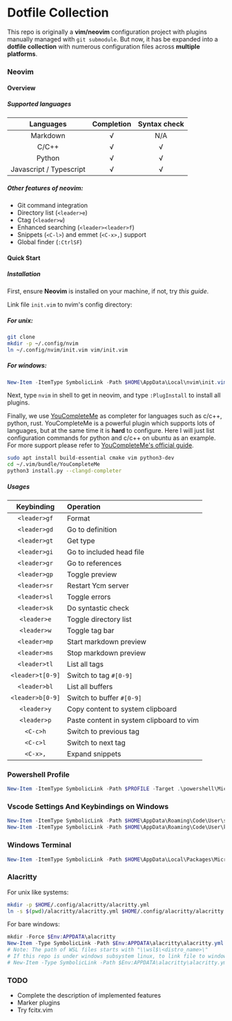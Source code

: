 # Dotfile Collection

This repo is originally a **vim/neovim** configuration project with plugins manually
managed with `git submodule`. But now, it has be expanded into a **dotfile collection**
with numerous configuration files across **multiple platforms**.


### Neovim

#### Overview

##### Supported languages

| Languages               | Completion | Syntax check |
| :--:                    | :--:       | :--:         |
| Markdown                | &radic;    | N/A          |
| C/C++                   | &radic;    | &radic;      |
| Python                  | &radic;    | &radic;      |
| Javascript / Typescript | &radic;    | &radic;      |

##### Other features of neovim:

- Git command integration
- Directory list (`<leader>e`)
- Ctag (`<leader>w`)
- Enhanced searching (`<leader><leader>f`)
- Snippets (`<C-l>`) and emmet (`<C-x>,`) support
- Global finder (`:CtrlSF`)


#### Quick Start

##### Installation

First, ensure **Neovim** is installed on your machine, if not, try *this guide*.

Link file `init.vim` to nvim's config directory:

##### For unix:
```bash
git clone 
mkdir -p ~/.config/nvim
ln ~/.config/nvim/init.vim vim/init.vim
```

##### For windows:
```powershell
New-Item -ItemType SymbolicLink -Path $HOME\AppData\Local\nvim\init.vim -Target .\vim\init.vim
````

Next, type `nvim` in shell to get in neovim, and type `:PlugInstall` to install
all plugins.

Finally, we use [YouCompleteMe](https://github.com/ycm-core/YouCompleteMe) as completer
for languages such as c/c++, python, rust. YouCompleteMe is a powerful plugin which
supports lots of languages, but at the same time it is **hard** to configure. Here
I will just list configuration commands for python and c/c++ on ubuntu as an example. For more
support please refer to [YouCompleteMe's official guide](https://github.com/ycm-core/YouCompleteMe#installation).
```bash
sudo apt install build-essential cmake vim python3-dev
cd ~/.vim/bundle/YouCompleteMe
python3 install.py --clangd-completer
```

##### Usages

| Keybinding | Operation | 
|:--:|:--|
| `<leader>gf` | Format|
| `<leader>gd` | Go to definition|
| `<leader>gt` | Get type|
| `<leader>gi` | Go to included head file|
| `<leader>gr` | Go to references|
| `<leader>gp` | Toggle preview |
| `<leader>sr` | Restart Ycm server |
| `<leader>sl` | Toggle errors |
| `<leader>sk` | Do syntastic check |
| `<leader>e` | Toggle directory list |
| `<leader>w` | Toggle tag bar |
| `<leader>mp` | Start markdown preview |
| `<leader>ms` | Stop markdown preview |
| `<leader>tl` | List all tags |
| `<leader>t[0-9]` | Switch to tag `#[0-9]` |
| `<leader>bl` | List all buffers |
| `<leader>b[0-9]` | Switch to buffer `#[0-9]` |
| `<leader>y` | Copy content to system clipboard |
| `<leader>p` | Paste content in system clipboard to vim |
| `<C-c>h` | Switch to previous tag |
| `<C-c>l` | Switch to next tag |
| `<C-x>,` | Expand snippets |


### Powershell Profile

```powershell
New-Item -ItemType SymbolicLink -Path $PROFILE -Target .\powershell\Microsoft.PowerShell_profile.ps1
```


### Vscode Settings And Keybindings on Windows

```powershell
New-Item -ItemType SymbolicLink -Path $HOME\AppData\Roaming\Code\User\settings.json -Target .\vscode\settings.json
New-Item -ItemType SymbolicLink -Path $HOME\AppData\Roaming\Code\User\keybindings.json .\vscode\keybindings.json
```


### Windows Terminal

```powershell
New-Item -ItemType SymbolicLink -Path $HOME\AppData\Local\Packages\Microsoft.WindowsTerminalPreview_8wekyb3d8bbwe\LocalState\settings.json -Target .\windows-terminal\settings.json
```


### Alacritty

For unix like systems:
```bash
mkdir -p $HOME/.config/alacritty/alacritty.yml
ln -s $(pwd)/alacritty/alacritty.yml $HOME/.config/alacritty/alacritty.yml
```

For bare windows:
```powershell
mkdir -Force $Env:APPDATA\alacritty
New-Item -Type SymbolicLink -Path $Env:APPDATA\alacritty\alacritty.yml -Value alacritty\alacritty.windows.yml
# Note: The path of WSL files starts with "\\wsl$\<distro_name>\"
# If this repo is under windows subsystem linux, to link file to windows system:
# New-Item -Type SymbolicLink -Path $Env:APPDATA\alacritty\alacritty.yml -Value \\wsl$\<distro_name>\<path_to_this_repo>\alacritty\alacritty.windows.yml
```


### TODO

- Complete the description of implemented features
- Marker plugins
- Try fcitx.vim
